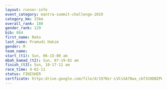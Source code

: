 ```yaml
---
layout: runner-info 
event_category: mantra-summit-challenge-2019 
category_km: 15km 
overall_rank: 180
gender_rank: 129
bib: 864
first_name: Reko
last_name: Pramudi Hakim
gender: M
team_name: 
start_(t1): Sun, 06-15-00 am
mbah_kamad_(t2): Sun, 07-19-02 am
finish_(t3): Sun, 10-17-11 am
race_time: 4-02-11
status: FINISHER
certficate: https:drive.google.com/file/d/197Nsr-LVCsSA78wa_cbf3CHDBZPW0JZT/view?usp=sharing
---
```

